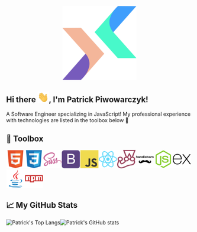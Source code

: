 <div align="center">
<a href="https://patpiwo.dev/" target="_blank" title="PatPiwo.dev">
<img src="https://github.com/ppiwo/ppiwo/blob/main/logo-no-text.png?raw=true" alt="HTML5 Logo" width="200" height="200"/>
</a>
</div>

## Hi there <img src="https://github.com/ppiwo/ppiwo/blob/main/wave.gif?raw=true" width="30px">, I'm Patrick Piwowarczyk!

  

A Software Engineer specializing in JavaScript! My professional experience with technologies are listed in the toolbox below 🚀

  
## 🧰 **Toolbox**

<img src="https://raw.githubusercontent.com/devicons/devicon/9f4f5cdb393299a81125eb5127929ea7bfe42889/icons/html5/html5-original.svg" alt="HTML5 Logo" width="50" height="50"/><img src="https://raw.githubusercontent.com/devicons/devicon/9f4f5cdb393299a81125eb5127929ea7bfe42889/icons/css3/css3-original.svg" alt="CSS3 Logo" width="50" height="50"/><img src="https://raw.githubusercontent.com/devicons/devicon/9f4f5cdb393299a81125eb5127929ea7bfe42889/icons/sass/sass-original.svg" alt="SASS Logo" width="50" height="50"/><img src="https://raw.githubusercontent.com/devicons/devicon/9f4f5cdb393299a81125eb5127929ea7bfe42889/icons/bootstrap/bootstrap-plain.svg" alt="Bootstrap Logo" width="50" height="50"/><img src="https://raw.githubusercontent.com/devicons/devicon/9f4f5cdb393299a81125eb5127929ea7bfe42889/icons/javascript/javascript-original.svg" alt="JavaScript Logo" width="50" height="50"/><img src="https://raw.githubusercontent.com/devicons/devicon/9f4f5cdb393299a81125eb5127929ea7bfe42889/icons/react/react-original.svg" alt="React Logo" width="50" height="50"/><img src="https://raw.githubusercontent.com/devicons/devicon/9f4f5cdb393299a81125eb5127929ea7bfe42889/icons/jest/jest-plain.svg" alt="Jest Logo" width="50" height="50"/><img src="https://raw.githubusercontent.com/devicons/devicon/9f4f5cdb393299a81125eb5127929ea7bfe42889/icons/handlebars/handlebars-original-wordmark.svg" alt="Handlebars Logo" width="50" height="50"/><img src="https://raw.githubusercontent.com/devicons/devicon/9f4f5cdb393299a81125eb5127929ea7bfe42889/icons/nodejs/nodejs-original.svg" alt="NodeJs Logo" width="50" height="50"/><img src="https://raw.githubusercontent.com/devicons/devicon/9f4f5cdb393299a81125eb5127929ea7bfe42889/icons/express/express-original.svg" alt="Express Logo" width="50" height="50"/><img src="https://raw.githubusercontent.com/devicons/devicon/9f4f5cdb393299a81125eb5127929ea7bfe42889/icons/java/java-original.svg" alt="Java Logo" width="50" height="50"/><img src="https://raw.githubusercontent.com/devicons/devicon/9f4f5cdb393299a81125eb5127929ea7bfe42889/icons/npm/npm-original-wordmark.svg" alt="NPM Logo" width="50" height="50"/>

## &#x1f4c8; My GitHub Stats
![Patrick's Top Langs](https://github-readme-stats.vercel.app/api/top-langs/?username=ppiwo&count_private=true&layout=compact&theme=nightowl)![Patrick's GitHub stats](https://github-readme-stats.vercel.app/api?username=ppiwo&hide=prs,contribs&count_private=true&layout&theme=nightowl)
